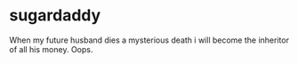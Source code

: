 # sugardaddy 
When my future husband dies a mysterious death i will become the inheritor of all his money. Oops.
